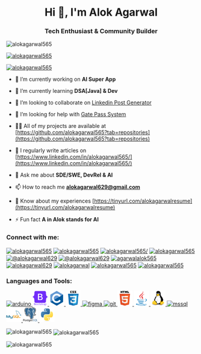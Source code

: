 <h1 align="center">Hi 👋, I'm Alok Agarwal</h1>
<h3 align="center">Tech Enthusiast & Community Builder</h3>

<p align="left"> <img src="https://komarev.com/ghpvc/?username=alokagarwal565&label=Profile%20views&color=0e75b6&style=flat" alt="alokagarwal565" /> </p>

<p align="left"> <a href="https://github.com/ryo-ma/github-profile-trophy"><img src="https://github-profile-trophy.vercel.app/?username=alokagarwal565" alt="alokagarwal565" /></a> </p>

<p align="left"> <a href="https://twitter.com/alokagarwal565" target="blank"><img src="https://img.shields.io/twitter/follow/alokagarwal565?logo=twitter&style=for-the-badge" alt="alokagarwal565" /></a> </p>

- 🔭 I’m currently working on **AI Super App**

- 🌱 I’m currently learning **DSA[Java] & Dev**

- 👯 I’m looking to collaborate on [Linkedin Post Generator](https://github.com/alokagarwal565/linkedin-post-generator)

- 🤝 I’m looking for help with [Gate Pass System](https://github.com/alokagarwal565/Gate-Pass-System)

- 👨‍💻 All of my projects are available at [https://github.com/alokagarwal565?tab=repositories](https://github.com/alokagarwal565?tab=repositories)

- 📝 I regularly write articles on [https://www.linkedin.com/in/alokagarwal565/](https://www.linkedin.com/in/alokagarwal565/)

- 💬 Ask me about **SDE/SWE, DevRel & AI**

- 📫 How to reach me **alokagarwal629@gmail.com**

- 📄 Know about my experiences [https://tinyurl.com/alokagarwalresume](https://tinyurl.com/alokagarwalresume)

- ⚡ Fun fact **A in Alok stands for AI**

<h3 align="left">Connect with me:</h3>
<p align="left">
<a href="https://twitter.com/alokagarwal565" target="blank"><img align="center" src="https://raw.githubusercontent.com/rahuldkjain/github-profile-readme-generator/master/src/images/icons/Social/twitter.svg" alt="alokagarwal565" height="30" width="40" /></a>
<a href="https://linkedin.com/in/alokagarwal565" target="blank"><img align="center" src="https://raw.githubusercontent.com/rahuldkjain/github-profile-readme-generator/master/src/images/icons/Social/linked-in-alt.svg" alt="alokagarwal565" height="30" width="40" /></a>
<a href="https://fb.com/alokagarwal565/" target="blank"><img align="center" src="https://raw.githubusercontent.com/rahuldkjain/github-profile-readme-generator/master/src/images/icons/Social/facebook.svg" alt="alokagarwal565/" height="30" width="40" /></a>
<a href="https://instagram.com/alokagarwal565" target="blank"><img align="center" src="https://raw.githubusercontent.com/rahuldkjain/github-profile-readme-generator/master/src/images/icons/Social/instagram.svg" alt="alokagarwal565" height="30" width="40" /></a>
<a href="https://medium.com/@alokagarwal629" target="blank"><img align="center" src="https://raw.githubusercontent.com/rahuldkjain/github-profile-readme-generator/master/src/images/icons/Social/medium.svg" alt="@alokagarwal629" height="30" width="40" /></a>
<a href="https://www.youtube.com/c/@alokagarwal629" target="blank"><img align="center" src="https://raw.githubusercontent.com/rahuldkjain/github-profile-readme-generator/master/src/images/icons/Social/youtube.svg" alt="@alokagarwal629" height="30" width="40" /></a>
<a href="https://www.codechef.com/users/agarwalalok565" target="blank"><img align="center" src="https://cdn.jsdelivr.net/npm/simple-icons@3.1.0/icons/codechef.svg" alt="agarwalalok565" height="30" width="40" /></a>
<a href="https://www.hackerrank.com/alokagarwal629" target="blank"><img align="center" src="https://raw.githubusercontent.com/rahuldkjain/github-profile-readme-generator/master/src/images/icons/Social/hackerrank.svg" alt="alokagarwal629" height="30" width="40" /></a>
<a href="https://codeforces.com/profile/alokagarwal" target="blank"><img align="center" src="https://raw.githubusercontent.com/rahuldkjain/github-profile-readme-generator/master/src/images/icons/Social/codeforces.svg" alt="alokagarwal" height="30" width="40" /></a>
<a href="https://www.leetcode.com/alokagarwal565" target="blank"><img align="center" src="https://raw.githubusercontent.com/rahuldkjain/github-profile-readme-generator/master/src/images/icons/Social/leet-code.svg" alt="alokagarwal565" height="30" width="40" /></a>
<a href="https://auth.geeksforgeeks.org/user/alokagarwal565" target="blank"><img align="center" src="https://raw.githubusercontent.com/rahuldkjain/github-profile-readme-generator/master/src/images/icons/Social/geeks-for-geeks.svg" alt="alokagarwal565" height="30" width="40" /></a>
</p>

<h3 align="left">Languages and Tools:</h3>
<p align="left"> <a href="https://www.arduino.cc/" target="_blank" rel="noreferrer"> <img src="https://cdn.worldvectorlogo.com/logos/arduino-1.svg" alt="arduino" width="40" height="40"/> </a> <a href="https://getbootstrap.com" target="_blank" rel="noreferrer"> <img src="https://raw.githubusercontent.com/devicons/devicon/master/icons/bootstrap/bootstrap-plain-wordmark.svg" alt="bootstrap" width="40" height="40"/> </a> <a href="https://www.cprogramming.com/" target="_blank" rel="noreferrer"> <img src="https://raw.githubusercontent.com/devicons/devicon/master/icons/c/c-original.svg" alt="c" width="40" height="40"/> </a> <a href="https://www.w3schools.com/css/" target="_blank" rel="noreferrer"> <img src="https://raw.githubusercontent.com/devicons/devicon/master/icons/css3/css3-original-wordmark.svg" alt="css3" width="40" height="40"/> </a> <a href="https://www.figma.com/" target="_blank" rel="noreferrer"> <img src="https://www.vectorlogo.zone/logos/figma/figma-icon.svg" alt="figma" width="40" height="40"/> </a> <a href="https://git-scm.com/" target="_blank" rel="noreferrer"> <img src="https://www.vectorlogo.zone/logos/git-scm/git-scm-icon.svg" alt="git" width="40" height="40"/> </a> <a href="https://www.w3.org/html/" target="_blank" rel="noreferrer"> <img src="https://raw.githubusercontent.com/devicons/devicon/master/icons/html5/html5-original-wordmark.svg" alt="html5" width="40" height="40"/> </a> <a href="https://www.java.com" target="_blank" rel="noreferrer"> <img src="https://raw.githubusercontent.com/devicons/devicon/master/icons/java/java-original.svg" alt="java" width="40" height="40"/> </a> <a href="https://www.linux.org/" target="_blank" rel="noreferrer"> <img src="https://raw.githubusercontent.com/devicons/devicon/master/icons/linux/linux-original.svg" alt="linux" width="40" height="40"/> </a> <a href="https://www.microsoft.com/en-us/sql-server" target="_blank" rel="noreferrer"> <img src="https://www.svgrepo.com/show/303229/microsoft-sql-server-logo.svg" alt="mssql" width="40" height="40"/> </a> <a href="https://www.mysql.com/" target="_blank" rel="noreferrer"> <img src="https://raw.githubusercontent.com/devicons/devicon/master/icons/mysql/mysql-original-wordmark.svg" alt="mysql" width="40" height="40"/> </a> <a href="https://www.postgresql.org" target="_blank" rel="noreferrer"> <img src="https://raw.githubusercontent.com/devicons/devicon/master/icons/postgresql/postgresql-original-wordmark.svg" alt="postgresql" width="40" height="40"/> </a> <a href="https://www.python.org" target="_blank" rel="noreferrer"> <img src="https://raw.githubusercontent.com/devicons/devicon/master/icons/python/python-original.svg" alt="python" width="40" height="40"/> </a> </p>

<p><img align="left" src="https://github-readme-stats.vercel.app/api/top-langs?username=alokagarwal565&show_icons=true&locale=en&layout=compact" alt="alokagarwal565" /></p>

<p>&nbsp;<img align="center" src="https://github-readme-stats.vercel.app/api?username=alokagarwal565&show_icons=true&locale=en" alt="alokagarwal565" /></p>

<p><img align="center" src="https://github-readme-streak-stats.herokuapp.com/?user=alokagarwal565&" alt="alokagarwal565" /></p>
